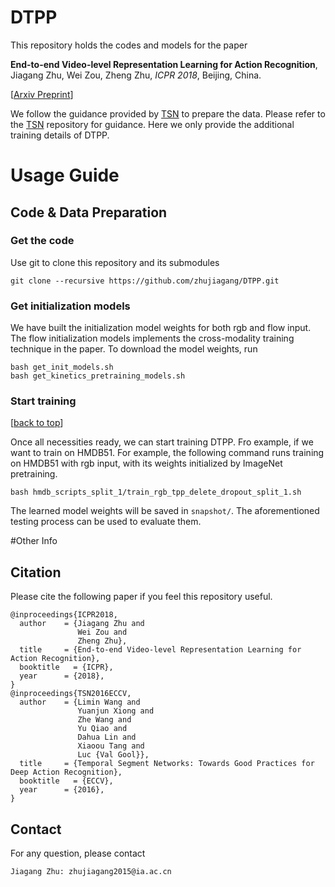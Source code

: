 # DTPP

This repository holds the codes and models for the paper
 
> 
**End-to-end Video-level Representation Learning for Action Recognition**,
Jiagang Zhu, Wei Zou, Zheng Zhu,
*ICPR 2018*, Beijing, China.

>

[[Arxiv Preprint](https://arxiv.org/abs/1711.04161)]

We follow the guidance provided by [TSN][tsn] to prepare the data. Please refer to the [TSN][tsn] repository for guidance. Here we only provide the additional training details of DTPP.

# Usage Guide

## Code & Data Preparation

### Get the code

Use git to clone this repository and its submodules
```
git clone --recursive https://github.com/zhujiagang/DTPP.git
```


### Get initialization models

We have built the initialization model weights for both rgb and flow input.
The flow initialization models implements the cross-modality training technique in the paper.
To download the model weights, run
```
bash get_init_models.sh
bash get_kinetics_pretraining_models.sh
```

### Start training
[[back to top](#dtpp)]

Once all necessities ready, we can start training DTPP.
Fro example, if we want to train on HMDB51.
For example, the following command runs training on HMDB51 with rgb input, with its weights initialized by ImageNet pretraining.
```
bash hmdb_scripts_split_1/train_rgb_tpp_delete_dropout_split_1.sh
```
The learned model weights will be saved in `snapshot/`.
The aforementioned testing process can be used to evaluate them.

 
#Other Info

## Citation
Please cite the following paper if you feel this repository useful.
```
@inproceedings{ICPR2018,
  author    = {Jiagang Zhu and
               Wei Zou and
               Zheng Zhu},
  title     = {End-to-end Video-level Representation Learning for Action Recognition},
  booktitle   = {ICPR},
  year      = {2018},
}
@inproceedings{TSN2016ECCV,
  author    = {Limin Wang and
               Yuanjun Xiong and
               Zhe Wang and
               Yu Qiao and
               Dahua Lin and
               Xiaoou Tang and
               Luc {Val Gool}},
  title     = {Temporal Segment Networks: Towards Good Practices for Deep Action Recognition},
  booktitle   = {ECCV},
  year      = {2016},
}
```


## Contact
For any question, please contact
```
Jiagang Zhu: zhujiagang2015@ia.ac.cn
```
[tsn]:https://github.com/yjxiong/temporal-segment-networks#temporal-segment-networks-tsn
